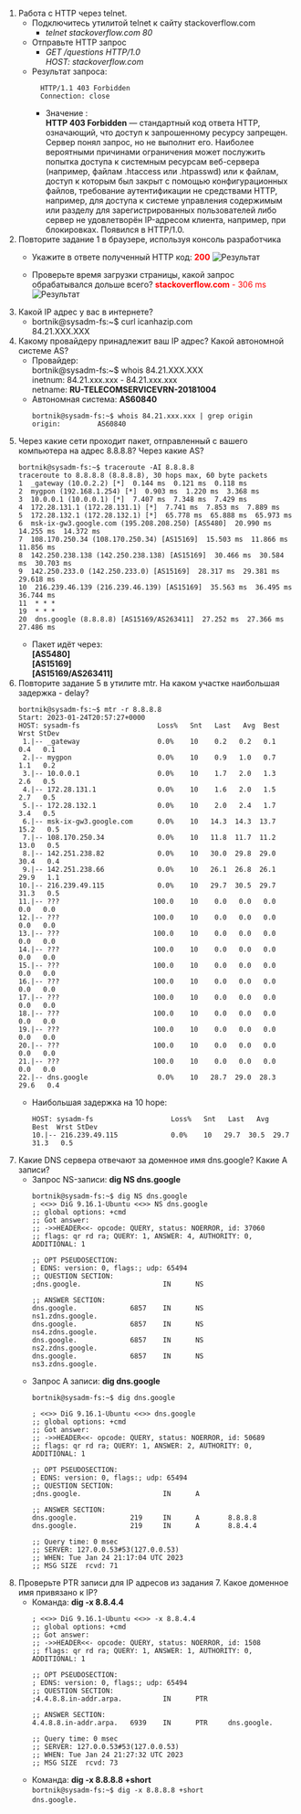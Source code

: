 1. Работа c HTTP через telnet.
    * Подключитесь утилитой telnet к сайту stackoverflow.com
        * *telnet stackoverflow.com 80*
    * Отправьте HTTP запрос
        * *GET /questions HTTP/1.0*  
          *HOST: stackoverflow.com*
    * Результат запроса:
      ``` 
        HTTP/1.1 403 Forbidden
        Connection: close
      ```
      * Значение :  
      **HTTP 403 Forbidden** — стандартный код ответа HTTP, означающий, что доступ к запрошенному ресурсу запрещен. Сервер понял запрос, но не выполнит его. Наиболее вероятными причинами ограничения может послужить попытка доступа к системным ресурсам веб-сервера (например, файлам .htaccess или .htpasswd) или к файлам, доступ к которым был закрыт с помощью конфигурационных файлов, требование аутентификации не средствами HTTP, например, для доступа к системе управления содержимым или разделу для зарегистрированных пользователей либо сервер не удовлетворён IP-адресом клиента, например, при блокировках. Появился в HTTP/1.0.
1. Повторите задание 1 в браузере, используя консоль разработчика
     * Укажите в ответе полученный HTTP код: <span style="color:red">**200**</span>
       ![Результат](https://gitlab.com/rainman1/devops-netology/raw/master/Home_Work_(3.6)/pics/header.jpg)

    * Проверьте время загрузки страницы, какой запрос обрабатывался дольше всего?<font color='red'> **stackoverflow.com** - 306 ms</font>
       ![Результат](https://gitlab.com/rainman1/devops-netology/raw/master/Home_Work_(3.6)/pics/process.jpg)
1. Какой IP адрес у вас в интернете?
    * bortnik@sysadm-fs:~$ curl icanhazip.com  
      84.21.XXX.XXX
1. Какому провайдеру принадлежит ваш IP адрес? Какой автономной системе AS?
    * Провайдер:  
     bortnik@sysadm-fs:~$ whois 84.21.XXX.XXX  
     inetnum:        84.21.xxx.xxx - 84.21.xxx.xxx  
     netname:        **RU-TELECOMSERVICEVRN-20181004**  
    * Автономная система:  **AS60840** 
      ```
      bortnik@sysadm-fs:~$ whois 84.21.xxx.xxx | grep origin
      origin:         AS60840
      ``` 
1. Через какие сети проходит пакет, отправленный с вашего компьютера на адрес 8.8.8.8? Через какие AS?
    ```
    bortnik@sysadm-fs:~$ traceroute -AI 8.8.8.8  
    traceroute to 8.8.8.8 (8.8.8.8), 30 hops max, 60 byte packets  
    1  _gateway (10.0.2.2) [*]  0.144 ms  0.121 ms  0.118 ms
    2  mygpon (192.168.1.254) [*]  0.903 ms  1.220 ms  3.368 ms
    3  10.0.0.1 (10.0.0.1) [*]  7.407 ms  7.348 ms  7.429 ms
    4  172.28.131.1 (172.28.131.1) [*]  7.741 ms  7.853 ms  7.889 ms
    5  172.28.132.1 (172.28.132.1) [*]  65.778 ms  65.888 ms  65.973 ms
    6  msk-ix-gw3.google.com (195.208.208.250) [AS5480]  20.990 ms  14.255 ms  14.372 ms
    7  108.170.250.34 (108.170.250.34) [AS15169]  15.503 ms  11.866 ms  11.856 ms
    8  142.250.238.138 (142.250.238.138) [AS15169]  30.466 ms  30.584 ms  30.703 ms
    9  142.250.233.0 (142.250.233.0) [AS15169]  28.317 ms  29.381 ms  29.618 ms
    10  216.239.46.139 (216.239.46.139) [AS15169]  35.563 ms  36.495 ms  36.744 ms
    11  * * *
    19  * * *
    20  dns.google (8.8.8.8) [AS15169/AS263411]  27.252 ms  27.366 ms  27.486 ms
    ```      
    * Пакет идёт через:   
      **[AS5480]**  
      **[AS15169]**  
      **[AS15169/AS263411]**  
1. Повторите задание 5 в утилите mtr. На каком участке наибольшая задержка - delay?
   ```
   bortnik@sysadm-fs:~$ mtr -r 8.8.8.8
   Start: 2023-01-24T20:57:27+0000
   HOST: sysadm-fs                   Loss%   Snt   Last   Avg  Best  Wrst StDev
    1.|-- _gateway                   0.0%    10    0.2   0.2   0.1   0.4   0.1
    2.|-- mygpon                     0.0%    10    0.9   1.0   0.7   1.1   0.2
    3.|-- 10.0.0.1                   0.0%    10    1.7   2.0   1.3   2.6   0.5
    4.|-- 172.28.131.1               0.0%    10    1.6   2.0   1.5   2.7   0.5
    5.|-- 172.28.132.1               0.0%    10    2.0   2.4   1.7   3.4   0.5
    6.|-- msk-ix-gw3.google.com      0.0%    10   14.3  14.3  13.7  15.2   0.5
    7.|-- 108.170.250.34             0.0%    10   11.8  11.7  11.2  13.0   0.5
    8.|-- 142.251.238.82             0.0%    10   30.0  29.8  29.0  30.4   0.4
    9.|-- 142.251.238.66             0.0%    10   26.1  26.8  26.1  29.9   1.1
   10.|-- 216.239.49.115             0.0%    10   29.7  30.5  29.7  31.3   0.5
   11.|-- ???                       100.0    10    0.0   0.0   0.0   0.0   0.0
   12.|-- ???                       100.0    10    0.0   0.0   0.0   0.0   0.0
   13.|-- ???                       100.0    10    0.0   0.0   0.0   0.0   0.0
   14.|-- ???                       100.0    10    0.0   0.0   0.0   0.0   0.0
   15.|-- ???                       100.0    10    0.0   0.0   0.0   0.0   0.0
   16.|-- ???                       100.0    10    0.0   0.0   0.0   0.0   0.0
   17.|-- ???                       100.0    10    0.0   0.0   0.0   0.0   0.0
   18.|-- ???                       100.0    10    0.0   0.0   0.0   0.0   0.0
   19.|-- ???                       100.0    10    0.0   0.0   0.0   0.0   0.0
   20.|-- ???                       100.0    10    0.0   0.0   0.0   0.0   0.0
   21.|-- ???                       100.0    10    0.0   0.0   0.0   0.0   0.0
   22.|-- dns.google                 0.0%    10   28.7  29.0  28.3  29.6   0.4
   ```
     * Наибольшая задержка на 10 hope:
       ```
       HOST: sysadm-fs                   Loss%   Snt   Last   Avg  Best  Wrst StDev
       10.|-- 216.239.49.115             0.0%    10   29.7  30.5  29.7  31.3   0.5
1. Какие DNS сервера отвечают за доменное имя dns.google? Какие A записи?
    * Запрос NS-записи: **dig NS dns.google**
      ```
      bortnik@sysadm-fs:~$ dig NS dns.google  
      ; <<>> DiG 9.16.1-Ubuntu <<>> NS dns.google
      ;; global options: +cmd
      ;; Got answer:
      ;; ->>HEADER<<- opcode: QUERY, status: NOERROR, id: 37060
      ;; flags: qr rd ra; QUERY: 1, ANSWER: 4, AUTHORITY: 0, ADDITIONAL: 1
    
      ;; OPT PSEUDOSECTION:
      ; EDNS: version: 0, flags:; udp: 65494
      ;; QUESTION SECTION:
      ;dns.google.                    IN      NS

      ;; ANSWER SECTION:
      dns.google.             6857    IN      NS      ns1.zdns.google.
      dns.google.             6857    IN      NS      ns4.zdns.google.
      dns.google.             6857    IN      NS      ns2.zdns.google.
      dns.google.             6857    IN      NS      ns3.zdns.google.
      ```
    * Запрос А записи: **dig dns.google**
      ```
      bortnik@sysadm-fs:~$ dig dns.google

      ; <<>> DiG 9.16.1-Ubuntu <<>> dns.google
      ;; global options: +cmd
      ;; Got answer:
      ;; ->>HEADER<<- opcode: QUERY, status: NOERROR, id: 50689
      ;; flags: qr rd ra; QUERY: 1, ANSWER: 2, AUTHORITY: 0, ADDITIONAL: 1

      ;; OPT PSEUDOSECTION:
      ; EDNS: version: 0, flags:; udp: 65494
      ;; QUESTION SECTION:
      ;dns.google.                    IN      A

      ;; ANSWER SECTION:
      dns.google.             219     IN      A       8.8.8.8
      dns.google.             219     IN      A       8.8.4.4

      ;; Query time: 0 msec
      ;; SERVER: 127.0.0.53#53(127.0.0.53)
      ;; WHEN: Tue Jan 24 21:17:04 UTC 2023
      ;; MSG SIZE  rcvd: 71
      ```
1. Проверьте PTR записи для IP адресов из задания 7. Какое доменное имя привязано к IP? 
      * Команда: **dig -x 8.8.4.4**
        ```
        ; <<>> DiG 9.16.1-Ubuntu <<>> -x 8.8.4.4
        ;; global options: +cmd
        ;; Got answer:
        ;; ->>HEADER<<- opcode: QUERY, status: NOERROR, id: 1508
        ;; flags: qr rd ra; QUERY: 1, ANSWER: 1, AUTHORITY: 0, ADDITIONAL: 1

        ;; OPT PSEUDOSECTION:
        ; EDNS: version: 0, flags:; udp: 65494
        ;; QUESTION SECTION:
        ;4.4.8.8.in-addr.arpa.          IN      PTR

        ;; ANSWER SECTION:
        4.4.8.8.in-addr.arpa.   6939    IN      PTR     dns.google.

        ;; Query time: 0 msec
        ;; SERVER: 127.0.0.53#53(127.0.0.53)
        ;; WHEN: Tue Jan 24 21:27:32 UTC 2023
        ;; MSG SIZE  rcvd: 73
        ```
     * Команда:  **dig -x 8.8.8.8 +short**  
       ```bortnik@sysadm-fs:~$ dig -x 8.8.8.8 +short```  
       ```dns.google.```


